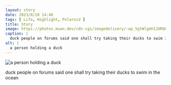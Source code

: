 ```yaml
---
layout: story
date: 2023/8/18 14:46
tags: [ Life, Highlight, Polaroid ]
title: Story
image: https://photos.muan.dev/cdn-cgi/imagedelivery/-wp_VgtWlgmh1JURQ8t1mg/7c8dae1b-827f-4d3a-6164-6601b949a200/public
caption: |
  duck people on forums said one shall try taking their ducks to swim in the ocean
alt: |
  a person holding a duck
---
```


![a person holding a duck](https://photos.muan.dev/cdn-cgi/imagedelivery/-wp_VgtWlgmh1JURQ8t1mg/7c8dae1b-827f-4d3a-6164-6601b949a200/public)

duck people on forums said one shall try taking their ducks to swim in the ocean
